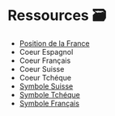 # Ressources 🗃️
- [Position de la France](https://pixelplace.io/7-pixels-world-war#x=1204&y=748&s=2.54)
- Coeur Espagnol
- Coeur Français
- Coeur Suisse
- Coeur Tchéque
- [Symbole Suisse](https://github.com/FRPW-French-Power/Ressources/blob/main/Symbole%20Suisse.png)
- [Symbole Tchéque](https://github.com/FRPW-French-Power/Ressources/blob/main/Symbole%20Tch%C3%A9que.png)
- [Symbole Français](https://github.com/FRPW-French-Power/Ressources/blob/main/Symbole%20Fran%C3%A7ais.png)
